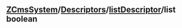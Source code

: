 ## [ZCmsSystem]/[Descriptors]/[listDescriptor]/list **boolean**

[ZCmsSystem]: ../../readme.md
[Descriptors]: ../../descriptors.md
[listDescriptor]: ../listDescriptor.md